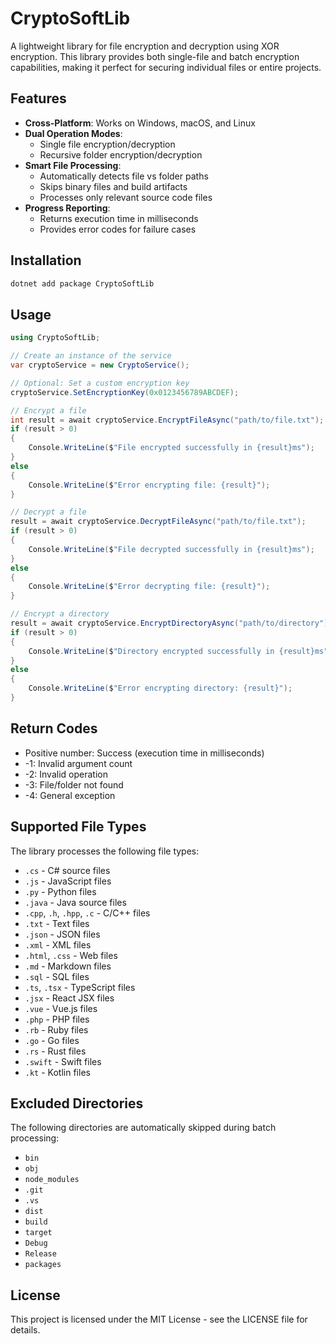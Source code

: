 # CryptoSoftLib

A lightweight library for file encryption and decryption using XOR encryption. This library provides both single-file and batch encryption capabilities, making it perfect for securing individual files or entire projects.

## Features

- **Cross-Platform**: Works on Windows, macOS, and Linux
- **Dual Operation Modes**:
  - Single file encryption/decryption
  - Recursive folder encryption/decryption
- **Smart File Processing**:
  - Automatically detects file vs folder paths
  - Skips binary files and build artifacts
  - Processes only relevant source code files
- **Progress Reporting**:
  - Returns execution time in milliseconds
  - Provides error codes for failure cases

## Installation

```bash
dotnet add package CryptoSoftLib
```

## Usage

```csharp
using CryptoSoftLib;

// Create an instance of the service
var cryptoService = new CryptoService();

// Optional: Set a custom encryption key
cryptoService.SetEncryptionKey(0x0123456789ABCDEF);

// Encrypt a file
int result = await cryptoService.EncryptFileAsync("path/to/file.txt");
if (result > 0)
{
    Console.WriteLine($"File encrypted successfully in {result}ms");
}
else
{
    Console.WriteLine($"Error encrypting file: {result}");
}

// Decrypt a file
result = await cryptoService.DecryptFileAsync("path/to/file.txt");
if (result > 0)
{
    Console.WriteLine($"File decrypted successfully in {result}ms");
}
else
{
    Console.WriteLine($"Error decrypting file: {result}");
}

// Encrypt a directory
result = await cryptoService.EncryptDirectoryAsync("path/to/directory");
if (result > 0)
{
    Console.WriteLine($"Directory encrypted successfully in {result}ms");
}
else
{
    Console.WriteLine($"Error encrypting directory: {result}");
}
```

## Return Codes

- Positive number: Success (execution time in milliseconds)
- -1: Invalid argument count
- -2: Invalid operation
- -3: File/folder not found
- -4: General exception

## Supported File Types

The library processes the following file types:
- `.cs` - C# source files
- `.js` - JavaScript files
- `.py` - Python files
- `.java` - Java source files
- `.cpp`, `.h`, `.hpp`, `.c` - C/C++ files
- `.txt` - Text files
- `.json` - JSON files
- `.xml` - XML files
- `.html`, `.css` - Web files
- `.md` - Markdown files
- `.sql` - SQL files
- `.ts`, `.tsx` - TypeScript files
- `.jsx` - React JSX files
- `.vue` - Vue.js files
- `.php` - PHP files
- `.rb` - Ruby files
- `.go` - Go files
- `.rs` - Rust files
- `.swift` - Swift files
- `.kt` - Kotlin files

## Excluded Directories

The following directories are automatically skipped during batch processing:
- `bin`
- `obj`
- `node_modules`
- `.git`
- `.vs`
- `dist`
- `build`
- `target`
- `Debug`
- `Release`
- `packages`

## License

This project is licensed under the MIT License - see the LICENSE file for details. 